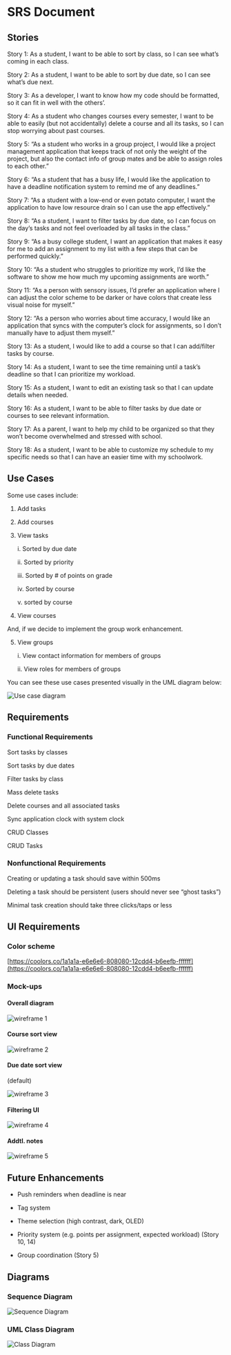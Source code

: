 # SRS Document

## Stories

Story 1: As a student, I want to be able to sort by class, so I can see what’s coming in each class.

Story 2: As a student, I want to be able to sort by due date, so I can see what’s due next.

Story 3: As a developer, I want to know how my code should be formatted, so it can fit in well with the others’.

Story 4: As a student who changes courses every semester, I want to be able to easily (but not accidentally) delete a course and all its tasks, so I can stop worrying about past courses.

Story 5: “As a student who works in a group project, I would like a project management application that keeps track of not only the weight of the project, but also the contact info of group mates and be able to assign roles to each other.”

Story 6: “As a student that has a busy life, I would like the application to have a deadline notification system to remind me of any deadlines.”

Story 7: “As a student with a low-end or even potato computer, I want the application to have low resource drain so I can use the app effectively.”

Story 8: “As a student, I want to filter tasks by due date, so I can focus on the day’s tasks and not feel overloaded by all tasks in the class.”

Story 9: “As a busy college student, I want an application that makes it easy for me to add an assignment to my list with a few steps that can be performed quickly.”

Story 10: “As a student who struggles to prioritize my work, I’d like the software to show me how much my upcoming assignments are worth.”

Story 11: “As a person with sensory issues, I’d prefer an application where I can adjust the color scheme to be darker or have colors that create less visual noise for myself.”

Story 12: “As a person who worries about time accuracy, I would like an application that syncs with the computer’s clock for assignments, so I don’t manually have to adjust them myself.”

Story 13: As a student, I would like to add a course so that I can add/filter tasks by course.

Story 14: As a student, I want to see the time remaining until a task’s deadline so that I can prioritize my workload.

Story 15: As a student, I want to edit an existing task so that I can update details when needed.

Story 16: As a student, I want to be able to filter tasks by due date or courses to see relevant information.

Story 17: As a parent, I want to help my child to be organized so that they won’t become overwhelmed and stressed with school.

Story 18: As a student, I want to be able to customize my schedule to my specific needs so that I can have an easier time with my schoolwork.

## Use Cases

Some use cases include:

1. Add tasks

2. Add courses

3. View tasks

    i. Sorted by due date

    ii. Sorted by priority

    iii. Sorted by # of points on grade

    iv. Sorted by course
    
    v. sorted by course

4. View courses

And, if we decide to implement the group work enhancement.

5. View groups

    i. View contact information for members of groups

    ii. View roles for members of groups

You can see these use cases presented visually in the UML diagram below:

![Use case diagram](images/Use_case_diagram.webp)

## Requirements

### Functional Requirements

Sort tasks by classes

Sort tasks by due dates

Filter tasks by class

Mass delete tasks

Delete courses and all associated tasks

Sync application clock with system clock

CRUD Classes

CRUD Tasks

### Nonfunctional Requirements

Creating or updating a task should save within 500ms

Deleting a task should be persistent (users should never see “ghost tasks”)

Minimal task creation should take three clicks/taps or less

## UI Requirements

### Color scheme

[https://coolors.co/1a1a1a-e6e6e6-808080-12cdd4-b6eefb-ffffff](https://coolors.co/1a1a1a-e6e6e6-808080-12cdd4-b6eefb-ffffff)

### Mock-ups

#### Overall diagram

![wireframe 1](images/wireframes/todolistapp-wireframe-1.jpg)

#### Course sort view

![wireframe 2](images/wireframes/todolistapp-wireframe-course-sort.webp)

#### Due date sort view

(default)

![wireframe 3](images/wireframes/todolistapp-wireframe-due-date-sort.jpg)

#### Filtering UI

![wireframe 4](images/wireframes/todolistapp-wireframe-filter.webp)

#### Addtl. notes

![wireframe 5](images/wireframes/todolistapp-wireframe-notes.webp)

## Future Enhancements

- Push reminders when deadline is near

- Tag system

- Theme selection (high contrast, dark, OLED)

- Priority system (e.g. points per assignment, expected workload) (Story 10, 14\)

- Group coordination (Story 5\)

## Diagrams

### Sequence Diagram

![Sequence Diagram](images/Sequence_diagram1.webp)

### UML Class Diagram

![Class Diagram](images/UML_classs_diagram.webp)

